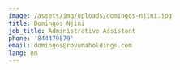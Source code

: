```yaml
---
image: /assets/img/uploads/domingos-njini.jpg
title: Domingos Njini
job_title: Administrative Assistant
phone: '844479879'
email: domingos@rovumaholdings.com
lang: en
---
```


